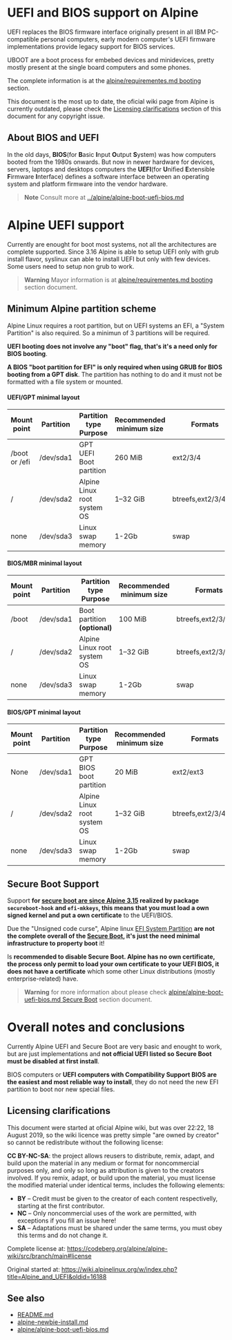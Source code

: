 # UEFI and BIOS support on Alpine

UEFI replaces the BIOS firmware interface originally present in all IBM
PC-compatible personal computers, early modern computer's UEFI firmware
implementations provide legacy support for BIOS services.

UBOOT are a boot process for embebed devices and minidevices, pretty 
mostly present at the single board computers and some phones.

The complete information is at the [alpine/requirementes.md booting](../alpine/requirementes.md#booting) section.

This document is the most up to date, the oficial wiki page from Alpine 
is currently outdated, please check the [Licensing clarifications](#licensing-clarifications) 
section of this document for any copyright issue.

## About BIOS and UEFI

In the old days, **BIOS**(for **B**asic **I**nput **O**utput **S**ystem)
was how computers booted from the 1980s onwards. But now in newer
hardware for devices, servers, laptops and desktops computers the 
**UEFI**(for **U**nified **E**xtensible **F**irmware **I**nterface) defines a
software interface between an operating system and platform firmware
into the vendor hardware.

> **Note** Consult more at [../alpine/alpine-boot-uefi-bios.md](../alpine/alpine-boot-uefi-bios.md)

# Alpine UEFI support

Currently are enought for boot most systems, not all the architectures are complete
supported. Since 3.16 Alpine is able to setup UEFI only with grub install flavor, syslinux 
can able to install UEFI but only with few devices. Some users need to setup non grub to work.

> **Warning** Mayor information is at [alpine/requirementes.md booting](../alpine/requirementes.md#booting) section document.

## Minimum Alpine partition scheme

Alpine Linux requires a root partition, but on UEFI systems an EFI, a 
"System Partition" is also required. So a minimun of 3 partitions will be required.

**UEFI booting does not involve any "boot" flag, that's it's a need only
for BIOS booting**. 

**A BIOS "boot partition for EFI" is only required when using GRUB for BIOS 
booting from a GPT disk**. The partition has nothing to do and it must not be
formatted with a file system or mounted.

#### UEFI/GPT minimal layout

| Mount point   | Partition | Partition type Purpose        | Recommended minimum size | Formats |
|---------------|-----------|-------------------------------|--------------------------|---------|
| /boot or /efi | /dev/sda1 | GPT UEFI Boot partition       | 260 MiB                  | ext2/3/4 |
| /             | /dev/sda2 | Alpine Linux root system OS   | 1–32 GiB                 | btreefs,ext2/3/4,xfs |
| none          | /dev/sda3 | Linux swap memory             | 1-2Gb                    | swap |

#### BIOS/MBR minimal layout

| Mount point | Partition | Partition type Purpose         | Recommended minimum size | Formats |
|-------------|-----------|--------------------------------|--------------------------|---------|
| /boot       | /dev/sda1 | Boot partition **(optional)**  | 100 MiB                  | btreefs,ext2/3/4,xfs |
| /           | /dev/sda2 | Alpine Linux root system OS    | 1–32 GiB                 | btreefs,ext2/3/4,xfs |
| none        | /dev/sda3 | Linux swap memory              | 1-2Gb                    | swap |

#### BIOS/GPT minimal layout

| Mount point | Partition | Partition type Purpose      | Recommended minimum size | Formats |
|-------------|-----------|-----------------------------|--------------------------|---------|
| None        | /dev/sda1 | GPT BIOS boot partition     | 20 MiB                   | ext2/ext3 |
| /           | /dev/sda2 | Alpine Linux root system OS | 1–32 GiB                 | btreefs,ext2/3/4,xfs |
| none        | /dev/sda3 | Linux swap memory           | 1-2Gb                    | swap |

## Secure Boot Support

Support **for [secure boot are since Alpine 3.15](https://wiki.alpinelinux.org/wiki/Release_Notes_for_Alpine_3.15.0#UEFI_Secure_Boot)
realized by package `secureboot-hook` and `efi-mkkeys`, this means 
that you must load a own signed kernel and put a own certificate** to the UEFI/BIOS.

Due the "Unsigned code curse", Alpine linux [EFI System Partition](#uefi-gpt-minimal-layout)
**are not the complete overall of the [Secure Boot](https://en.wikipedia.org/wiki/Unified_Extensible_Firmware_Interface),
it's just the need minimal infrastructure to property boot** it!

Is **recommended to disable Secure Boot. Alpine has no own certificate, 
the process only permit to load your own certificate to your UEFI BIOS, 
it does not have a certificate** which some other Linux distributions
(mostly enterprise-related) have.

> **Warning** for more information about please check [alpine/alpine-boot-uefi-bios.md Secure Boot](../alpine/alpine-boot-uefi-bios.md#secure-boot) section document.

# Overall notes and conclusions

Currently Alpine UEFI and Secure Boot are very basic and enought to work, 
but are just implementations and **not official UEFI listed so Secure Boot must be
disabled at first install**.

BIOS computers or **UEFI computers with Compatibility Support BIOS are
the easiest and most reliable way to install**, they do not need the 
new EFI partition to boot nor new special files.

## Licensing clarifications

This document were started at oficial Alpine wiki, but was over  22:22, 18 August 2019, 
so the wiki licence was pretty simple "are owned by creator" so cannot be redistribute 
without the following license:

**CC BY-NC-SA**: the project allows reusers to distribute, remix, adapt, and build upon the material 
in any medium or format for noncommercial purposes only, and only so long as attribution is given 
to the creators involved. If you remix, adapt, or build upon the material, you must license the modified 
material under identical terms,  includes the following elements:

* **BY**  – Credit must be given to the creator of each content respectivelly, starting at the first contributor.
* **NC**  – Only noncommercial uses of the work are permitted, with exceptions if you fill an issue here!
* **SA**  – Adaptations must be shared under the same terms, you must obey this terms and do not change it.

Complete license at: https://codeberg.org/alpine/alpine-wiki/src/branch/main#license

Original started at: https://wiki.alpinelinux.org/w/index.php?title=Alpine_and_UEFI&oldid=16188

## See also

* [README.md](README.md)
* [alpine-newbie-install.md](../../newbie/alpine-newbie-install.md)
* [alpine/alpine-boot-uefi-bios.md](../alpine/alpine-boot-uefi-bios.md)
